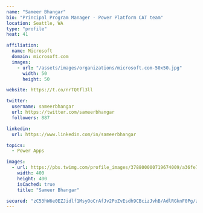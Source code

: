 ```yaml
---
name: "Sameer Bhangar"
bio: "Principal Program Manager - Power Platform CAT team"
location: Seattle, WA
type: "profile"
heat: 41

affiliation:
  name: Microsoft
  domain: microsoft.com
  images:
    - url: "/assets/images/organizations/microsoft.com-50x50.jpg"
      width: 50
      height: 50

website: https://t.co/nrTQtfl3ll

twitter:
  username: sameerbhangar
  url: https://twitter.com/sameerbhangar
  followers: 887

linkedin:
  url: https://www.linkedin.com/in/sameerbhangar

topics:
  - Power Apps

images:
  - url: https://pbs.twimg.com/profile_images/378800000719674009/a36fe7ddfab1778b76e5793772e43798_400x400.jpeg
    width: 400
    height: 400
    isCached: true
    title: "Sameer Bhangar"

secured: "zC53hW6e0EZJidlf1MsyOoCrAfJv2PoZvEsdh9CBcizJvhB/AdlRGknF0Pg/zF6JGqnlmkZ6dt7e9BxF0CQH4Zkl0tNApVQrThwPBtHUgYnzDo83Fo/+n6q0mAB3PW5q6PT2b/XvgCE3bEetlGh8ZKeYuqt65ts1R9jHlFx+Q+VCvRa4jx0fPB+uzHkjdPmirMPZL58ePCN7QopO0ZeTZZYsitW/t0AQ6NkpRm0Ch1GKauxzM3wfW+jW+X6lwPIdRy52nIt3ooWDvBDRbRMSuOaWKQXNM9m+aOaQ5yPe1AC+Uw7+8THxyBKNLa6vjYfOOdp8pI22jaEDBFLE4nl7DrfAfqdGQtW9YwOtQSn1O74V3Mnjn7ECtmGQtowcxojzlSm6S9PtcftolIvI3qn7Ng==;D/MWW1u+EHVxq4rpA7z6hA=="
---
```



